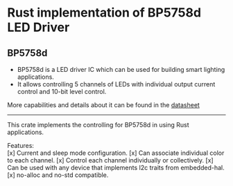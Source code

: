 # Rust implementation of BP5758d LED Driver

## BP5758d
- BP5758d is a LED driver IC which can be used for building smart lighting applications.
- It allows controlling 5 channels of LEDs with individual output current control and 10-bit level control.  

More capabilities and details about it can be found in the [datasheet](docs/BP5758D_EN_DS_Rev.1.1.pdf)

---

This crate implements the controlling for BP5758d in using Rust applications.

Features:   
[x] Current and sleep mode configuration.
[x] Can associate individual color to each channel.
[x] Control each channel individually or collectively.
[x] Can be used with any device that implements I2c traits from embedded-hal.
[x] no-alloc and no-std compatible.